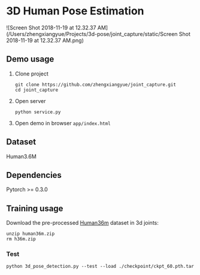 # 3D Human Pose Estimation

![Screen Shot 2018-11-19 at 12.32.37 AM](/Users/zhengxiangyue/Projects/3d-pose/joint_capture/static/Screen Shot 2018-11-19 at 12.32.37 AM.png)

## Demo usage

1. Clone project

   ```
   git clone https://github.com/zhengxiangyue/joint_capture.git
   cd joint_capture
   ```

2. Open server

   ```
   python service.py
   ```

3. Open demo in browser `app/index.html`

## Dataset

Human3.6M
## Dependencies
Pytorch >= 0.3.0
## Training usage
Download the pre-processed [Human36m](https://drive.google.com/file/d/1IbVK2fXcr77JyI_ntyRV6OvoLwoMSq3a/view) dataset in 3d joints:

```
unzip human36m.zip
rm h36m.zip
```

### Test
`python 3d_pose_detection.py --test --load ./checkpoint/ckpt_60.pth.tar`





